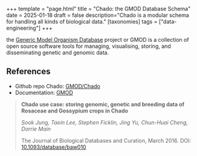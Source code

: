 +++
template = "page.html"
title = "Chado: the GMOD Database Schema"
date =  2025-01-18
draft = false
description="Chado is a modular schema for handling all kinds of biological data."
[taxonomies]
tags = ["data-engineering"]
+++

the [Generic Model Organism Database](https://gmod.org/) project or GMOD is a collection of open source software tools for managing, visualising, storing, and disseminating genetic and genomic data.

<!-- more -->


## References

* Github repo Chado: [GMOD/Chado](https://github.com/GMOD/Chado)
* Documentation: [GMOD](https://gmod.org/)

> **Chado use case: storing genomic, genetic and breeding data of Rosaceae and Gossypium crops in Chado**
>
> *Sook Jung, Taein Lee, Stephen Ficklin, Jing Yu, Chun-Huai Cheng, Dorrie Main*
>
> The Journal of Biological Databases and Curation, March 2016. DOI: [10.1093/database/baw010](https://doi.org/10.1093/database/baw010)